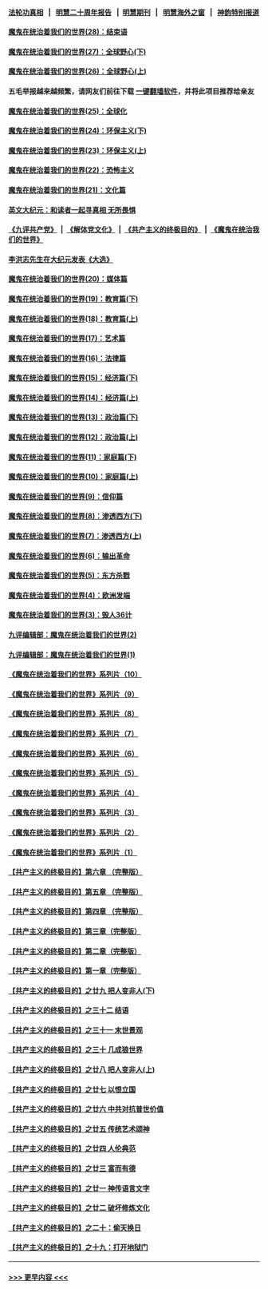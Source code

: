 #### [法轮功真相](https://github.com/gfw-breaker/truth/blob/master/README.md?t=0) &nbsp;&nbsp;|&nbsp;&nbsp; [明慧二十周年报告](https://github.com/gfw-breaker/mh-reports/blob/master/README.md?t=0) &nbsp;&nbsp;|&nbsp;&nbsp;[明慧期刊](https://github.com/gfw-breaker/mh-qikan) &nbsp;&nbsp;|&nbsp;&nbsp; [明慧海外之窗](https://github.com/gfw-breaker/mh-news/blob/master/README.md?t=0) &nbsp;&nbsp;|&nbsp;&nbsp; [神韵特别报道](https://github.com/gfw-breaker/mh-news/blob/master/shenyun.md?t=0)
#### [魔鬼在统治着我们的世界(28)：结束语](../pages/nsc422/n10936246.md?t=06152052) 
#### [魔鬼在统治着我们的世界(27)：全球野心(下)](../pages/nsc422/n10928319.md?t=06152052) 
#### [魔鬼在统治着我们的世界(26)：全球野心(上)](../pages/nsc422/n10900318.md?t=06152052) 
#### 五毛举报越来越频繁，请网友们前往下载 [一键翻墙软件](https://github.com/gfw-breaker/ssr-accounts)，并将此项目推荐给亲友
#### [魔鬼在统治着我们的世界(25)：全球化](../pages/nsc422/n10788205.md?t=06152052) 
#### [魔鬼在统治着我们的世界(24)：环保主义(下)](../pages/nsc422/n10695307.md?t=06152052) 
#### [魔鬼在统治着我们的世界(23)：环保主义(上)](../pages/nsc422/n10688613.md?t=06152052) 
#### [魔鬼在统治着我们的世界(22)：恐怖主义](../pages/nsc422/n10614727.md?t=06152052) 
#### [魔鬼在统治着我们的世界(21)：文化篇](../pages/nsc422/n10597706.md?t=06152052) 
#### [英文大纪元：和读者一起寻真相 无所畏惧](../pages/nsc422/n12542027.md?t=06152052) 
#### [《九评共产党》](https://github.com/begood0513/9ping.md/blob/master/README.md) &nbsp;|&nbsp; [《解体党文化》](../../../../jtdwh.md/blob/master/README.md)  &nbsp;|&nbsp; [《共产主义的终极目的》](../../../../gczydzjmd.md/blob/master/README.md) &nbsp;|&nbsp; [《魔鬼在统治我们的世界》](../../../../mgztzwmdsj.md/blob/master/README.md) 
#### [李洪志先生在大纪元发表《大选》](../pages/nsc422/n12534746.md?t=06152052) 
#### [魔鬼在统治着我们的世界(20)：媒体篇](../pages/nsc422/n10586579.md?t=06152052) 
#### [魔鬼在统治着我们的世界(19)：教育篇(下)](../pages/nsc422/n10564808.md?t=06152052) 
#### [魔鬼在统治着我们的世界(18)：教育篇(上)](../pages/nsc422/n10526970.md?t=06152052) 
#### [魔鬼在统治着我们的世界(17)：艺术篇](../pages/nsc422/n10499093.md?t=06152052) 
#### [魔鬼在统治着我们的世界(16)：法律篇](../pages/nsc422/n10485969.md?t=06152052) 
#### [魔鬼在统治着我们的世界(15)：经济篇(下)](../pages/nsc422/n10469975.md?t=06152052) 
#### [魔鬼在统治着我们的世界(14)：经济篇(上)](../pages/nsc422/n10457370.md?t=06152052) 
#### [魔鬼在统治着我们的世界(13)：政治篇(下)](../pages/nsc422/n10448270.md?t=06152052) 
#### [魔鬼在统治着我们的世界(12)：政治篇(上)](../pages/nsc422/n10444576.md?t=06152052) 
#### [魔鬼在统治着我们的世界(11)：家庭篇(下)](../pages/nsc422/n10440961.md?t=06152052) 
#### [魔鬼在统治着我们的世界(10)：家庭篇(上)](../pages/nsc422/n10435448.md?t=06152052) 
#### [魔鬼在统治着我们的世界(9)：信仰篇](../pages/nsc422/n10432159.md?t=06152052) 
#### [魔鬼在统治着我们的世界(8)：渗透西方(下)](../pages/nsc422/n10429603.md?t=06152052) 
#### [魔鬼在统治着我们的世界(7)：渗透西方(上)](../pages/nsc422/n10426013.md?t=06152052) 
#### [魔鬼在统治着我们的世界(6)：输出革命](../pages/nsc422/n10421536.md?t=06152052) 
#### [魔鬼在统治着我们的世界(5)：东方杀戮](../pages/nsc422/n10417707.md?t=06152052) 
#### [魔鬼在统治着我们的世界(4)：欧洲发端](../pages/nsc422/n10414890.md?t=06152052) 
#### [魔鬼在统治着我们的世界(3)：毁人36计](../pages/nsc422/n10411583.md?t=06152052) 
#### [九评编辑部：魔鬼在统治着我们的世界(2)](../pages/nsc422/n10410036.md?t=06152052) 
#### [九评编辑部：魔鬼在统治着我们的世界(1)](../pages/nsc422/n10406825.md?t=06152052) 
#### [《魔鬼在统治着我们的世界》系列片（10）](../pages/nsc422/n12292670.md?t=06152052) 
#### [《魔鬼在统治着我们的世界》系列片（9）](../pages/nsc422/n12290859.md?t=06152052) 
#### [《魔鬼在统治着我们的世界》系列片（8）](../pages/nsc422/n12287445.md?t=06152052) 
#### [《魔鬼在统治着我们的世界》系列片（7）](../pages/nsc422/n12283425.md?t=06152052) 
#### [《魔鬼在统治着我们的世界》系列片（6）](../pages/nsc422/n12282314.md?t=06152052) 
#### [《魔鬼在统治着我们的世界》系列片（5）](../pages/nsc422/n12281419.md?t=06152052) 
#### [《魔鬼在统治着我们的世界》系列片（4）](../pages/nsc422/n12274024.md?t=06152052) 
#### [《魔鬼在统治着我们的世界》系列片（3）](../pages/nsc422/n12271322.md?t=06152052) 
#### [《魔鬼在统治着我们的世界》系列片（2）](../pages/nsc422/n12269049.md?t=06152052) 
#### [《魔鬼在统治着我们的世界》系列片（1）](../pages/nsc422/n12267575.md?t=06152052) 
#### [【共产主义的终极目的】第六章 （完整版）](../pages/nsc422/n11428913.md?t=06152052) 
#### [【共产主义的终极目的】第五章 （完整版）](../pages/nsc422/n11428912.md?t=06152052) 
#### [【共产主义的终极目的】第四章 （完整版）](../pages/nsc422/n11428907.md?t=06152052) 
#### [【共产主义的终极目的】第三章（完整版）](../pages/nsc422/n11428848.md?t=06152052) 
#### [【共产主义的终极目的】第二章（完整版）](../pages/nsc422/n11428831.md?t=06152052) 
#### [【共产主义的终极目的】第一章（完整版）](../pages/nsc422/n11417651.md?t=06152052) 
#### [【共产主义的终极目的】之廿九 把人变非人(下)](../pages/nsc422/n11344140.md?t=06152052) 
#### [【共产主义的终极目的】之三十二 结语](../pages/nsc422/n11360535.md?t=06152052) 
#### [【共产主义的终极目的】之三十一 末世景观](../pages/nsc422/n11351129.md?t=06152052) 
#### [【共产主义的终极目的】之三十 几成狼世界](../pages/nsc422/n11348280.md?t=06152052) 
#### [【共产主义的终极目的】之廿八 把人变非人(上)](../pages/nsc422/n11340492.md?t=06152052) 
#### [【共产主义的终极目的】之廿七 以恨立国](../pages/nsc422/n11336944.md?t=06152052) 
#### [【共产主义的终极目的】之廿六 中共对抗普世价值](../pages/nsc422/n11324785.md?t=06152052) 
#### [【共产主义的终极目的】之廿五 传统艺术颂神](../pages/nsc422/n11296396.md?t=06152052) 
#### [【共产主义的终极目的】之廿四 人伦典范](../pages/nsc422/n11296397.md?t=06152052) 
#### [【共产主义的终极目的】之廿三 富而有德](../pages/nsc422/n11283598.md?t=06152052) 
#### [【共产主义的终极目的】之廿一 神传语言文字](../pages/nsc422/n11263265.md?t=06152052) 
#### [【共产主义的终极目的】之廿二 破坏修炼文化](../pages/nsc422/n11245728.md?t=06152052) 
#### [【共产主义的终极目的】之二十：偷天换日](../pages/nsc422/n11238846.md?t=06152052) 
#### [【共产主义的终极目的】之十九：打开地狱门](../pages/nsc422/n11206376.md?t=06152052) 

----
#### [ >>> 更早内容 <<< ](../indexes/nsc422-earlier.md)
